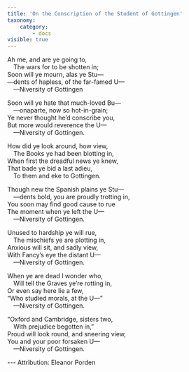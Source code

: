 ```yaml
---
title: 'On the Conscription of the Student of Gottingen'
taxonomy:
    category:
        - docs
visible: true
---
```


<div class="poem">
<p>
Ah me, and are ye going to,<br>
&emsp;The wars for to be shotten in;<br>
Soon will ye mourn, alas ye Stu—<br>
—dents of hapless, of the far-famed U—<br>
&emsp;—Niversity of Gottingen 
</p>
<p>
Soon will ye hate that much-loved Bu—<br>
&emsp;—onaparte, now so hot-in-grain;<br>
Ye never thought he’d conscribe you,<br>
But more would reverence the U—<br>
&emsp;—Niversity of Gottingen. 
</p>
<p>
How did ye look around, how view,<br>
&emsp;The Books ye had been blotting in,<br>
When first the dreadful news ye knew,<br>
That bade ye bid a last adieu,<br>
&emsp;To them and eke to Gottingen.<br>
</p>
<p>
<span data-tippy="All soldiers non to Spain" class="green">Though new the Spanish plains</span> ye Stu—<br>
&emsp;—dents bold, <span data-tippy="in troops are" class="green">you are proudly</span> trotting in,<br>
<span data-tippy="And" class="green">You</span> soon may find good cause to rue<br>
The moment when ye left the U—<br>
&emsp;—Niversity of Gottingen. 
</p>
<p>
Unused to hardship ye will rue,<br>
&emsp;The mischiefs ye are plotting in,<br>
Anxious will sit, and sadly view,<br>
With Fancy’s eye the distant U—<br>
&emsp;—Niversity of Gottingen.<br>
</p>
<p>
When ye are dead I wonder who,<br>
&emsp;Will tell the Graves ye’re rotting in,<br>
Or even say here lie a few,<br>
“Who studied morals, at the U—”<br>
&emsp;—Niversity of Gottingen.<br>
</p>
<p>
“Oxford and Cambridge, sisters two,<br>
&emsp;With prejudice begotten in,”<br>
Proud will look round, and sneering view,<br>
You and your poor forsaken U—<br>
&emsp;—Niversity of Gottingen.<br>
</p>
</div>
---
Attribution: Eleanor Porden